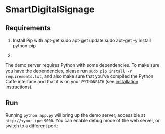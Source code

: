 # SmartDigitalSignage

## Requirements
1. Install Pip with apt-get
sudo apt-get update
sudo apt-get -y install python-pip

2.
The demo server requires Python with some dependencies.
To make sure you have the dependencies, please run `sudo pip install -r requirements.txt`, and also make sure that you've compiled the Python Caffe interface and that it is on your `PYTHONPATH` (see [installation instructions](/installation.html)).

## Run

Running `python app.py` will bring up the demo server, accessible at `http://<your-ip>:9000`.
You can enable debug mode of the web server, or switch to a different port:
